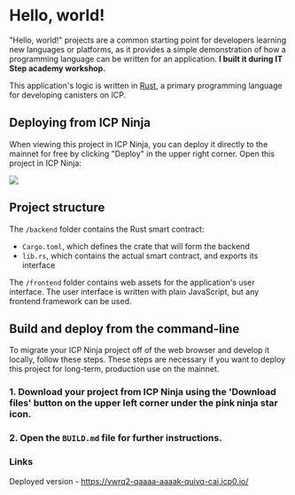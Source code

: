 # Hello, world!

"Hello, world!" projects are a common starting point for developers learning new languages or platforms, as it provides a simple demonstration of how a programming language can be written for an application. **I built it during IT Step academy workshop.**

This application's logic is written in [Rust](https://internetcomputer.org/docs/building-apps/developer-tools/cdks/rust/intro-to-rust), a primary programming language for developing canisters on ICP.

## Deploying from ICP Ninja

When viewing this project in ICP Ninja, you can deploy it directly to the mainnet for free by clicking "Deploy" in the upper right corner. Open this project in ICP Ninja:

[![](https://icp.ninja/assets/open.svg)](https://icp.ninja/i?g=https://github.com/dfinity/examples/rust/hello_world)

## Project structure

The `/backend` folder contains the Rust smart contract:

- `Cargo.toml`, which defines the crate that will form the backend
- `lib.rs`, which contains the actual smart contract, and exports its interface

The `/frontend` folder contains web assets for the application's user interface. The user interface is written with plain JavaScript, but any frontend framework can be used.

## Build and deploy from the command-line

To migrate your ICP Ninja project off of the web browser and develop it locally, follow these steps. These steps are necessary if you want to deploy this project for long-term, production use on the mainnet.

### 1. Download your project from ICP Ninja using the 'Download files' button on the upper left corner under the pink ninja star icon.

### 2. Open the `BUILD.md` file for further instructions.


### Links
Deployed version - https://vwrq2-qaaaa-aaaak-quivq-cai.icp0.io/
